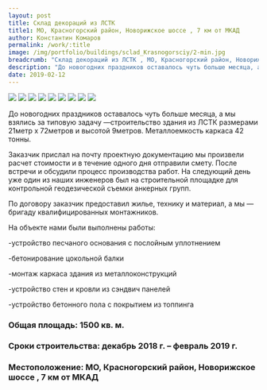 ```yaml
---
layout: post
title: Склад декораций из ЛСТК 
title1: МО, Красногорский район, Новорижское шоссе , 7 км от МКАД
author: Константин Комаров
permalink: /work/:title
image: /img/portfolio/buildings/sclad_Krasnogorsciy/2-min.jpg
breadcrumb: "Склад декораций из ЛСТК , МО, Красногорский район, Новорижское шоссе , 7 км от МКАД"
description: "До новогодних праздников оставалось чуть больше месяца, а мы взялись за типовую задачу —строительство здания  из ЛСТК размерами 21метр х 72метров и высотой 9метров."
date: 2019-02-12
---
```

<div class="fotorama"
     data-nav="thumbs"
     data-allowfullscreen="native"
     data-loop="true">
  <img src="/img/portfolio/buildings/sclad_Krasnogorsciy/1-min.jpg">
  <img src="/img/portfolio/buildings/sclad_Krasnogorsciy/2-min.jpg">
  <img src="/img/portfolio/buildings/sclad_Krasnogorsciy/3-min.jpg">
  <img src="/img/portfolio/buildings/sclad_Krasnogorsciy/4-min.jpg">
  <img src="/img/portfolio/buildings/sclad_Krasnogorsciy/5-min.jpg">
  <img src="/img/portfolio/buildings/sclad_Krasnogorsciy/6-min.jpg">
  <img src="/img/portfolio/buildings/sclad_Krasnogorsciy/7-min.jpg">
  <img src="/img/portfolio/buildings/sclad_Krasnogorsciy/8-min.jpg">
  <img src="/img/portfolio/buildings/sclad_Krasnogorsciy/9-min.jpg">
</div>


До новогодних праздников оставалось чуть больше месяца, а мы взялись за типовую задачу —строительство здания  из ЛСТК размерами 21метр х 72метров и высотой 9метров. Металлоемкость каркаса 42 тонны.

Заказчик прислал на почту проектную документацию мы произвели расчет стоимости и в течение одного дня отправили смету. После встречи и обсудили процесс производства работ. На следующий день уже один из наших инженеров был на строительной площадке для контрольной геодезической съемки анкерных групп.

По договору заказчик предоставил жилье, технику и материал, а мы — бригаду квалифицированных монтажников.

На объекте нами были выполнены работы:

-устройство  песчаного основания с послойным уплотнением

-бетонирование цокольной балки 

-монтаж каркаса здания из металлоконструкций

-устройство стен и кровли из сэндвич панелей

-устройство бетонного пола с покрытием из топпинга 

### <b>Общая площадь:</b> 1500 кв. м.
### <b>Сроки строительства:</b> декабрь 2018 г. – февраль 2019 г.
### <b>Местоположение:</b> МО, Красногорский район, Новорижское шоссе , 7 км от МКАД



